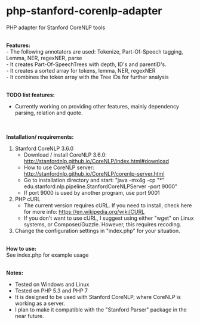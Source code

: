 # php-stanford-corenlp-adapter
PHP adapter for Stanford CoreNLP tools<br /><br />


<b>Features:</b><br />
	- The following annotators are used: Tokenize, Part-Of-Speech tagging, Lemma, NER, regexNER, parse<br />
	- It creates Part-Of-SpeechTrees with depth, ID's and parentID's.<br />
	- It creates a sorted array for tokens, lemma, NER, regexNER<br />
	- It combines the token array with the Tree IDs for further analysis<br />
&nbsp;<br />

<b>TODO list features:</b><br />
- Currently working on providing other features, mainly dependency parsing, relation and quote.<br /><br />
&nbsp;<br />

<b>Installation/ requirements:</b><br />
1) Stanford CoreNLP 3.6.0<br />
	- Download / install CoreNLP 3.6.0: http://stanfordnlp.github.io/CoreNLP/index.html#download<br />
	- How to use CoreNLP server: http://stanfordnlp.github.io/CoreNLP/corenlp-server.html <br />
	- Go to installation directory and start: "java -mx4g -cp "*" edu.stanford.nlp.pipeline.StanfordCoreNLPServer -port 9000" <br />
	- If port 9000 is used by another program, use port 9001 <br />
2) PHP cURL<br /> 
	- The current version requires cURL. If you need to install, check here for more info: https://en.wikipedia.org/wiki/CURL<br />
	- If you don't want to use cURL, I suggest using either "wget" on Linux systems, or Composer/Guzzle. However, this requires recoding. <br />
3) Change the configuration settings in "index.php" for your situation. <br />
&nbsp;<br />

<b>How to use:</b><br />
See index.php for example usage<br />
&nbsp;<br />

<b>Notes:</b><br />
- Tested on Windows and Linux<br />
- Tested on PHP 5.3 and PHP 7<br />
- It is designed to be used with Stanford CoreNLP, where CoreNLP is working as a server.<br />
- I plan to make it compatible with the "Stanford Parser" package in the near future.<br />
&nbsp;<br />

